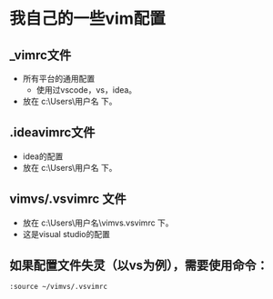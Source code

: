 # 我自己的一些vim配置

## _vimrc文件
- 所有平台的通用配置
    - 使用过vscode，vs，idea。
- 放在 c:\Users\用户名 下。

## .ideavimrc文件
- idea的配置
- 放在 c:\Users\用户名 下。

## vimvs/.vsvimrc 文件
- 放在 c:\Users\用户名\vimvs\.vsvimrc 下。
- 这是visual studio的配置

## 如果配置文件失灵（以vs为例），需要使用命令：
```:source ~/vimvs/.vsvimrc```